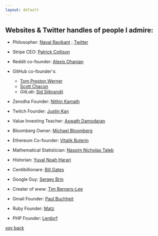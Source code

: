 ```yaml
---
layout: default
---
```


## Websites & Twitter handles of people I admire:


*  Philosopher: [Naval Ravikant](https://nav.al/)  ;   [Twitter]()
  
*  Stripe CEO: [Patrick Collison](http://patrickcollison.com/)
  
*  Reddit co-founder:  [Alexis Ohanian](https://alexisohanian.com/)
  
*  GitHub co-founder's:
   * [Tom Preston Werner](https://tom.preston-werner.com/)  
   * [Scott Chacon](http://scottchacon.com/)
   * _GitLab_: [Sid Sijbrandij](https://sytse.com/)
     
*  Zerodha Founder: [Nithin Kamath](https://nithinkamath.me/)
  
*  Twitch Founder: [Justin Kan](https://beacons.page/justinkan)
  
*  Value Investing Teacher: [Aswath Damodaran](http://people.stern.nyu.edu/adamodar/New_Home_Page/home.htm)

*  Bloomberg Owner: [Michael Bloomberg](https://www.mikebloomberg.com/)

*  Ethereum Co-founder: [Vitalik Buterin](https://vitalik.ca/)

*  Mathematical Statistician: [Nassim Nicholas Taleb](https://www.fooledbyrandomness.com/)

*  Historian: [Yuval Noah Harari](https://www.ynharari.com/)

*  Centibillionare: [Bill Gates](https://www.gatesnotes.com/)

*  Google Guy: [Sergey Brin](http://infolab.stanford.edu/~sergey/)

*  Creater of www: [Tim Berners-Lee](https://www.w3.org/People/Berners-Lee/)

*  Gmail Founder: [Paul Buchheit](http://paulbuchheit.blogspot.com/?m=1)

*  Ruby Founder: [Matz](https://matz.rubyist.net/)

*  PHP Founder: [Lerdorf](https://toys.lerdorf.com/)

[_yay_ back](https://srterm.github.io/srt/blog.html)
